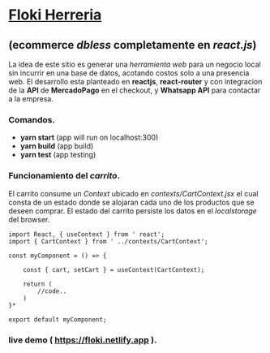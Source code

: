 # [**Floki Herreria**](https://floki.netlify.app)
## (ecommerce *dbless* completamente en *react.js*)

La idea de este sitio es generar una *herramienta web* para un negocio local sin incurrir en una base de datos, acotando costos solo a una presencia web. El desarrollo esta planteado en **reactjs**, **react-router** y con integracion de la **API** de **MercadoPago** en el checkout, y **Whatsapp API** para contactar a la empresa.

### **Comandos**.

* **yarn start** (app will run on localhost:300)
* **yarn build** (app build)
* **yarn test** (app testing)

### **Funcionamiento del *carrito***.

El carrito consume un *Context* ubicado en *contexts/CartContext.jsx* el cual consta de un estado donde se alojaran cada uno de los productos que se deseen comprar. El estado del carrito persiste los datos en el *localstorage* del browser.

    import React, { useContext } from ' react';
    import { CartContext } from ' ../contexts/CartContext';

    const myComponent = () => {

        const { cart, setCart } = useContext(CartContext);

        return (
            //code..
        )
    }*

    export default myComponent;

### **live demo ( https://floki.netlify.app  )**.


